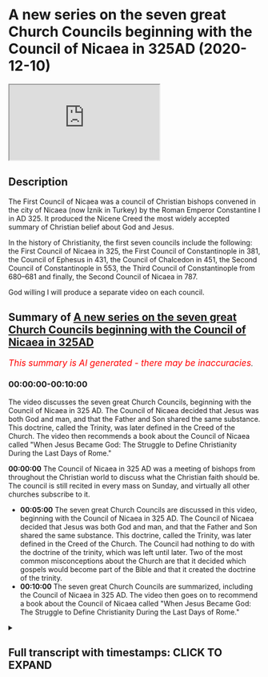 # A new series on the seven great Church Councils beginning with the Council of Nicaea in 325AD (2020-12-10)

<iframe loading='lazy' allow='autoplay' src='https://www.youtube.com/embed/xDMqo1jMVH4'></iframe>

## Description

The First Council of Nicaea was a council of Christian bishops convened in the city of Nicaea (now İznik in Turkey) by the Roman Emperor Constantine I in AD 325. It produced the Nicene Creed the most widely accepted summary of Christian belief about God and Jesus.

In the history of Christianity, the first seven councils include the following: the First Council of Nicaea in 325, the First Council of Constantinople in 381, the Council of Ephesus in 431, the Council of Chalcedon in 451, the Second Council of Constantinople in 553, the Third Council of Constantinople from 680–681 and finally, the Second Council of Nicaea in 787.

God willing I will produce a separate video on each council.

## Summary of [A new series on the seven great Church Councils beginning with the Council of Nicaea in 325AD](https://www.youtube.com/watch?v=xDMqo1jMVH4)

*<span style="color:red; font-size:125%">This summary is AI generated - there may be inaccuracies</span>. [](/)*

### <a onclick="modifyYTiframeseektime('0')">00:00:00-00:10:00</a>

The video discusses the seven great Church Councils, beginning with the Council of Nicaea in 325 AD. The Council of Nicaea decided that Jesus was both God and man, and that the Father and Son shared the same substance. This doctrine, called the Trinity, was later defined in the Creed of the Church. The video then recommends a book about the Council of Nicaea called "When Jesus Became God: The Struggle to Define Christianity During the Last Days of Rome."

**<a onclick="modifyYTiframeseektime('0')">00:00:00</a>** The Council of Nicaea in 325 AD was a meeting of bishops from throughout the Christian world to discuss what the Christian faith should be. The council is still recited in every mass on Sunday, and virtually all other churches subscribe to it.

* **<a onclick="modifyYTiframeseektime('300')">00:05:00</a>** The seven great Church Councils are discussed in this video, beginning with the Council of Nicaea in 325 AD. The Council of Nicaea decided that Jesus was both God and man, and that the Father and Son shared the same substance. This doctrine, called the Trinity, was later defined in the Creed of the Church. The Council had nothing to do with the doctrine of the trinity, which was left until later. Two of the most common misconceptions about the Church are that it decided which gospels would become part of the Bible and that it created the doctrine of the trinity.
* **<a onclick="modifyYTiframeseektime('600')">00:10:00</a>** The seven great Church Councils are summarized, including the Council of Nicaea in 325 AD. The video then goes on to recommend a book about the Council of Nicaea called "When Jesus Became God: The Struggle to Define Christianity During the Last Days of Rome."

<details><summary><h2>Full transcript with timestamps: CLICK TO EXPAND</h2></summary>

<a onclick="modifyYTiframeseektime('1')">0:00:01</a> hello and um i'd like to begin  
<a onclick="modifyYTiframeseektime('3')">0:00:03</a> a series of seven videos looking at the  
<a onclick="modifyYTiframeseektime('7')">0:00:07</a> seven  
<a onclick="modifyYTiframeseektime('8')">0:00:08</a> councils of the church these are the  
<a onclick="modifyYTiframeseektime('10')">0:00:10</a> great  
<a onclick="modifyYTiframeseektime('11')">0:00:11</a> gatherings of all the bishops in  
<a onclick="modifyYTiframeseektime('13')">0:00:13</a> christendom of the church  
<a onclick="modifyYTiframeseektime('14')">0:00:14</a> who met on seven occasions over many  
<a onclick="modifyYTiframeseektime('16')">0:00:16</a> centuries  
<a onclick="modifyYTiframeseektime('18')">0:00:18</a> to thrash out or agree to reach a  
<a onclick="modifyYTiframeseektime('20')">0:00:20</a> consensus  
<a onclick="modifyYTiframeseektime('22')">0:00:22</a> on what christians should believe on  
<a onclick="modifyYTiframeseektime('24')">0:00:24</a> christian doctrine on the christian  
<a onclick="modifyYTiframeseektime('26')">0:00:26</a> creed  
<a onclick="modifyYTiframeseektime('27')">0:00:27</a> and i think it's useful to look at this  
<a onclick="modifyYTiframeseektime('29')">0:00:29</a> and also perhaps to offer some comments  
<a onclick="modifyYTiframeseektime('31')">0:00:31</a> on it as well in the light  
<a onclick="modifyYTiframeseektime('32')">0:00:32</a> of the christian's own scriptures and  
<a onclick="modifyYTiframeseektime('35')">0:00:35</a> what we now know of the historical jesus  
<a onclick="modifyYTiframeseektime('37')">0:00:37</a> and the way  
<a onclick="modifyYTiframeseektime('38')">0:00:38</a> theology doctrine has evolved and  
<a onclick="modifyYTiframeseektime('40')">0:00:40</a> developed over the centuries  
<a onclick="modifyYTiframeseektime('43')">0:00:43</a> so um i think there's an opportunity to  
<a onclick="modifyYTiframeseektime('45')">0:00:45</a> look at seven different videos at the  
<a onclick="modifyYTiframeseektime('47')">0:00:47</a> seven councils  
<a onclick="modifyYTiframeseektime('49')">0:00:49</a> starting with the the most famous  
<a onclick="modifyYTiframeseektime('51')">0:00:51</a> council of them all the council of  
<a onclick="modifyYTiframeseektime('53')">0:00:53</a> nicaea  
<a onclick="modifyYTiframeseektime('54')">0:00:54</a> in the fourth century um so why is this  
<a onclick="modifyYTiframeseektime('58')">0:00:58</a> important  
<a onclick="modifyYTiframeseektime('58')">0:00:58</a> why is this not just a bit of ancient  
<a onclick="modifyYTiframeseektime('60')">0:01:00</a> history well the council of nicaea  
<a onclick="modifyYTiframeseektime('63')">0:01:03</a> for example is still recited in every  
<a onclick="modifyYTiframeseektime('66')">0:01:06</a> mass on sunday  
<a onclick="modifyYTiframeseektime('68')">0:01:08</a> so christians throughout the world who  
<a onclick="modifyYTiframeseektime('70')">0:01:10</a> are roman catholic  
<a onclick="modifyYTiframeseektime('71')">0:01:11</a> uh recite read out uh the council of  
<a onclick="modifyYTiframeseektime('75')">0:01:15</a> nicaea so it re and that's the biggest  
<a onclick="modifyYTiframeseektime('78')">0:01:18</a> church in the world  
<a onclick="modifyYTiframeseektime('80')">0:01:20</a> and virtually all other churches main  
<a onclick="modifyYTiframeseektime('83')">0:01:23</a> churches  
<a onclick="modifyYTiframeseektime('84')">0:01:24</a> agree that this council is true and they  
<a onclick="modifyYTiframeseektime('86')">0:01:26</a> subscribe to it it's their doctrine it's  
<a onclick="modifyYTiframeseektime('88')">0:01:28</a> it expresses their faith uh in the most  
<a onclick="modifyYTiframeseektime('91')">0:01:31</a> succinct way  
<a onclick="modifyYTiframeseektime('92')">0:01:32</a> uh whether it be the church of england  
<a onclick="modifyYTiframeseektime('94')">0:01:34</a> or the methodist church or or whoever  
<a onclick="modifyYTiframeseektime('96')">0:01:36</a> but that with the exception of um say  
<a onclick="modifyYTiframeseektime('99')">0:01:39</a> that you have his witnesses  
<a onclick="modifyYTiframeseektime('101')">0:01:41</a> most other churches accepted  
<a onclick="modifyYTiframeseektime('104')">0:01:44</a> so um i want to talk about these creeds  
<a onclick="modifyYTiframeseektime('107')">0:01:47</a> what they mean  
<a onclick="modifyYTiframeseektime('108')">0:01:48</a> why they were formulated why they're  
<a onclick="modifyYTiframeseektime('110')">0:01:50</a> important and also offer a few points  
<a onclick="modifyYTiframeseektime('112')">0:01:52</a> of comment by way as i say of um  
<a onclick="modifyYTiframeseektime('116')">0:01:56</a> what the historical jesus uh apparently  
<a onclick="modifyYTiframeseektime('119')">0:01:59</a> said and what even the christian's own  
<a onclick="modifyYTiframeseektime('120')">0:02:00</a> bible  
<a onclick="modifyYTiframeseektime('122')">0:02:02</a> says by way of contrast  
<a onclick="modifyYTiframeseektime('125')">0:02:05</a> so what was the counts of nicaea why is  
<a onclick="modifyYTiframeseektime('127')">0:02:07</a> it called the council of nicaea well  
<a onclick="modifyYTiframeseektime('129')">0:02:09</a> the nicaea was a town in what is today  
<a onclick="modifyYTiframeseektime('134')">0:02:14</a> called turkey  
<a onclick="modifyYTiframeseektime('135')">0:02:15</a> and it was chosen by the then emperor  
<a onclick="modifyYTiframeseektime('138')">0:02:18</a> constantine  
<a onclick="modifyYTiframeseektime('139')">0:02:19</a> as a convenient place in the center of  
<a onclick="modifyYTiframeseektime('141')">0:02:21</a> the roman empire  
<a onclick="modifyYTiframeseektime('143')">0:02:23</a> in 325 a.d where all the bishops who  
<a onclick="modifyYTiframeseektime('146')">0:02:26</a> were called were invited from other  
<a onclick="modifyYTiframeseektime('148')">0:02:28</a> world from britain  
<a onclick="modifyYTiframeseektime('149')">0:02:29</a> from greece from italy  
<a onclick="modifyYTiframeseektime('152')">0:02:32</a> from uh from the east  
<a onclick="modifyYTiframeseektime('156')">0:02:36</a> wherever they may be were called over a  
<a onclick="modifyYTiframeseektime('157')">0:02:37</a> thousand bishops were invited  
<a onclick="modifyYTiframeseektime('159')">0:02:39</a> uh in the end only about three 318  
<a onclick="modifyYTiframeseektime('162')">0:02:42</a> the number varies and the sources  
<a onclick="modifyYTiframeseektime('164')">0:02:44</a> actually were able to attend along with  
<a onclick="modifyYTiframeseektime('166')">0:02:46</a> all their assistants and fellow priests  
<a onclick="modifyYTiframeseektime('168')">0:02:48</a> and presbyters and deacons so  
<a onclick="modifyYTiframeseektime('170')">0:02:50</a> it's actually quite a large number of  
<a onclick="modifyYTiframeseektime('171')">0:02:51</a> people who attended we have  
<a onclick="modifyYTiframeseektime('174')">0:02:54</a> some records uh from that time a chap  
<a onclick="modifyYTiframeseektime('177')">0:02:57</a> called eusebius kept a record  
<a onclick="modifyYTiframeseektime('179')">0:02:59</a> um so we have some idea what actually  
<a onclick="modifyYTiframeseektime('181')">0:03:01</a> happened  
<a onclick="modifyYTiframeseektime('183')">0:03:03</a> but uh constantine the the emperor was  
<a onclick="modifyYTiframeseektime('186')">0:03:06</a> um  
<a onclick="modifyYTiframeseektime('186')">0:03:06</a> the guy who was uh in charge and he  
<a onclick="modifyYTiframeseektime('189')">0:03:09</a> wanted  
<a onclick="modifyYTiframeseektime('190')">0:03:10</a> a creed uh to express the common faith  
<a onclick="modifyYTiframeseektime('193')">0:03:13</a> of the church  
<a onclick="modifyYTiframeseektime('194')">0:03:14</a> because at that time be both before and  
<a onclick="modifyYTiframeseektime('197')">0:03:17</a> after actually the church was in  
<a onclick="modifyYTiframeseektime('198')">0:03:18</a> conflict was riven apart by  
<a onclick="modifyYTiframeseektime('200')">0:03:20</a> disagreements over who jesus  
<a onclick="modifyYTiframeseektime('204')">0:03:24</a> was and there were other issues as well  
<a onclick="modifyYTiframeseektime('205')">0:03:25</a> but this was the biggest  
<a onclick="modifyYTiframeseektime('207')">0:03:27</a> theological issue of all the churchmen  
<a onclick="modifyYTiframeseektime('210')">0:03:30</a> lead church leaders like say athanasius  
<a onclick="modifyYTiframeseektime('212')">0:03:32</a> who is a  
<a onclick="modifyYTiframeseektime('214')">0:03:34</a> a pretty famous high-profile bishop in  
<a onclick="modifyYTiframeseektime('216')">0:03:36</a> alexandria in uh  
<a onclick="modifyYTiframeseektime('218')">0:03:38</a> today's egypt he defended the idea  
<a onclick="modifyYTiframeseektime('222')">0:03:42</a> that jesus was god just like the father  
<a onclick="modifyYTiframeseektime('224')">0:03:44</a> was god father was god  
<a onclick="modifyYTiframeseektime('226')">0:03:46</a> jesus was god there were other people  
<a onclick="modifyYTiframeseektime('228')">0:03:48</a> some of who were bishops but perhaps the  
<a onclick="modifyYTiframeseektime('230')">0:03:50</a> most famous one was called  
<a onclick="modifyYTiframeseektime('231')">0:03:51</a> arius and arius um  
<a onclick="modifyYTiframeseektime('234')">0:03:54</a> was what's called a presbyter kind of  
<a onclick="modifyYTiframeseektime('236')">0:03:56</a> like a priest  
<a onclick="modifyYTiframeseektime('238')">0:03:58</a> also from the same part of the world who  
<a onclick="modifyYTiframeseektime('241')">0:04:01</a> although  
<a onclick="modifyYTiframeseektime('242')">0:04:02</a> he agreed that jesus was divine  
<a onclick="modifyYTiframeseektime('245')">0:04:05</a> believed actually that there was a time  
<a onclick="modifyYTiframeseektime('247')">0:04:07</a> when he did not exist  
<a onclick="modifyYTiframeseektime('248')">0:04:08</a> and that was almost his catchphrase that  
<a onclick="modifyYTiframeseektime('250')">0:04:10</a> the son uh was god but there was a time  
<a onclick="modifyYTiframeseektime('253')">0:04:13</a> when he was not  
<a onclick="modifyYTiframeseektime('254')">0:04:14</a> he didn't exist only the father existed  
<a onclick="modifyYTiframeseektime('256')">0:04:16</a> from all eternity  
<a onclick="modifyYTiframeseektime('257')">0:04:17</a> the son ultimately although he was the  
<a onclick="modifyYTiframeseektime('260')">0:04:20</a> greatest  
<a onclick="modifyYTiframeseektime('261')">0:04:21</a> and existed before anything else was  
<a onclick="modifyYTiframeseektime('263')">0:04:23</a> created was ultimately  
<a onclick="modifyYTiframeseektime('265')">0:04:25</a> created by god so the sun was in a sense  
<a onclick="modifyYTiframeseektime('268')">0:04:28</a> a created god  
<a onclick="modifyYTiframeseektime('269')">0:04:29</a> if you like and many people in the  
<a onclick="modifyYTiframeseektime('273')">0:04:33</a> church  
<a onclick="modifyYTiframeseektime('273')">0:04:33</a> at that time agreed but many people also  
<a onclick="modifyYTiframeseektime('277')">0:04:37</a> agreed with athanasius  
<a onclick="modifyYTiframeseektime('279')">0:04:39</a> and uh in those days when christians  
<a onclick="modifyYTiframeseektime('281')">0:04:41</a> disagreed they got violent and  
<a onclick="modifyYTiframeseektime('283')">0:04:43</a> particularly athanasius had a reputation  
<a onclick="modifyYTiframeseektime('285')">0:04:45</a> for being a bit of a thug  
<a onclick="modifyYTiframeseektime('286')">0:04:46</a> and um it was alleged that he uh  
<a onclick="modifyYTiframeseektime('289')">0:04:49</a> through various mercenaries he got  
<a onclick="modifyYTiframeseektime('291')">0:04:51</a> people beaten up for their theological  
<a onclick="modifyYTiframeseektime('293')">0:04:53</a> views  
<a onclick="modifyYTiframeseektime('294')">0:04:54</a> and even people famously in the  
<a onclick="modifyYTiframeseektime('295')">0:04:55</a> marketplace used to argue and get a bit  
<a onclick="modifyYTiframeseektime('298')">0:04:58</a> violent  
<a onclick="modifyYTiframeseektime('298')">0:04:58</a> um about theological disputes about the  
<a onclick="modifyYTiframeseektime('301')">0:05:01</a> trinity  
<a onclick="modifyYTiframeseektime('301')">0:05:01</a> and about jesus and whatever um it  
<a onclick="modifyYTiframeseektime('304')">0:05:04</a> reminds me somewhat of muslims who are  
<a onclick="modifyYTiframeseektime('306')">0:05:06</a> so passionate about their faith some are  
<a onclick="modifyYTiframeseektime('308')">0:05:08</a> that they uh do things they shouldn't  
<a onclick="modifyYTiframeseektime('310')">0:05:10</a> in those days christians fulfill that  
<a onclick="modifyYTiframeseektime('313')">0:05:13</a> role today's christians  
<a onclick="modifyYTiframeseektime('315')">0:05:15</a> are pretty lukewarm and securized don't  
<a onclick="modifyYTiframeseektime('317')">0:05:17</a> really mind if they get walked all over  
<a onclick="modifyYTiframeseektime('318')">0:05:18</a> by  
<a onclick="modifyYTiframeseektime('319')">0:05:19</a> by other people and their faith is  
<a onclick="modifyYTiframeseektime('321')">0:05:21</a> insulted and they say oh well  
<a onclick="modifyYTiframeseektime('322')">0:05:22</a> we should make fun of our religion we're  
<a onclick="modifyYTiframeseektime('324')">0:05:24</a> happy with that but  
<a onclick="modifyYTiframeseektime('326')">0:05:26</a> um but in the fourth century christians  
<a onclick="modifyYTiframeseektime('328')">0:05:28</a> took their faith very seriously and  
<a onclick="modifyYTiframeseektime('329')">0:05:29</a> wouldn't have put up with any nonsense  
<a onclick="modifyYTiframeseektime('331')">0:05:31</a> um anyway so this council meets um  
<a onclick="modifyYTiframeseektime('335')">0:05:35</a> and um the arguments take place between  
<a onclick="modifyYTiframeseektime('338')">0:05:38</a> uh those representing athanasius the  
<a onclick="modifyYTiframeseektime('341')">0:05:41</a> bishop  
<a onclick="modifyYTiframeseektime('341')">0:05:41</a> who defended the idea that jesus was god  
<a onclick="modifyYTiframeseektime('344')">0:05:44</a> um  
<a onclick="modifyYTiframeseektime('345')">0:05:45</a> and the idea that the father and the son  
<a onclick="modifyYTiframeseektime('348')">0:05:48</a> shared the same being the same substance  
<a onclick="modifyYTiframeseektime('352')">0:05:52</a> the word in greek and this is a bit of  
<a onclick="modifyYTiframeseektime('353')">0:05:53</a> jargon but it's gone down in history  
<a onclick="modifyYTiframeseektime('356')">0:05:56</a> is homousion homo meaning the same  
<a onclick="modifyYTiframeseektime('359')">0:05:59</a> and usion coming from the greek word  
<a onclick="modifyYTiframeseektime('361')">0:06:01</a> uzia meaning  
<a onclick="modifyYTiframeseektime('362')">0:06:02</a> being excuse me or substance same beings  
<a onclick="modifyYTiframeseektime('366')">0:06:06</a> in this word  
<a onclick="modifyYTiframeseektime('367')">0:06:07</a> homo usion entered into the vocabulary  
<a onclick="modifyYTiframeseektime('369')">0:06:09</a> of the church  
<a onclick="modifyYTiframeseektime('370')">0:06:10</a> and it's still part of the vocabulary of  
<a onclick="modifyYTiframeseektime('371')">0:06:11</a> the church in its understanding of the  
<a onclick="modifyYTiframeseektime('373')">0:06:13</a> relationship between the father and the  
<a onclick="modifyYTiframeseektime('375')">0:06:15</a> son  
<a onclick="modifyYTiframeseektime('376')">0:06:16</a> between the father who's god and jesus  
<a onclick="modifyYTiframeseektime('378')">0:06:18</a> is god they share the same sub they're  
<a onclick="modifyYTiframeseektime('380')">0:06:20</a> both  
<a onclick="modifyYTiframeseektime('380')">0:06:20</a> divine they're both god in the absolute  
<a onclick="modifyYTiframeseektime('383')">0:06:23</a> sense  
<a onclick="modifyYTiframeseektime('384')">0:06:24</a> whereas those who are opposed to the  
<a onclick="modifyYTiframeseektime('387')">0:06:27</a> idea of  
<a onclick="modifyYTiframeseektime('388')">0:06:28</a> jesus being the uncreated god people  
<a onclick="modifyYTiframeseektime('390')">0:06:30</a> like arius  
<a onclick="modifyYTiframeseektime('392')">0:06:32</a> rejected that term and they rejected it  
<a onclick="modifyYTiframeseektime('394')">0:06:34</a> on the good sound principle that  
<a onclick="modifyYTiframeseektime('396')">0:06:36</a> actually  
<a onclick="modifyYTiframeseektime('396')">0:06:36</a> it's not in the bible it's simply not  
<a onclick="modifyYTiframeseektime('398')">0:06:38</a> there in the jewish bible it's not  
<a onclick="modifyYTiframeseektime('400')">0:06:40</a> they're the new testament jesus never  
<a onclick="modifyYTiframeseektime('401')">0:06:41</a> preached homoresion neither did the  
<a onclick="modifyYTiframeseektime('403')">0:06:43</a> apostles needed the  
<a onclick="modifyYTiframeseektime('404')">0:06:44</a> paul or anyone so why are we using this  
<a onclick="modifyYTiframeseektime('408')">0:06:48</a> bidder this innovative term to describe  
<a onclick="modifyYTiframeseektime('411')">0:06:51</a> the god head the term comes from pagan  
<a onclick="modifyYTiframeseektime('414')">0:06:54</a> philosophy from greek philosophy  
<a onclick="modifyYTiframeseektime('415')">0:06:55</a> anyway so at the end of the day  
<a onclick="modifyYTiframeseektime('419')">0:06:59</a> a vote was taken and this is how  
<a onclick="modifyYTiframeseektime('422')">0:07:02</a> doctrine was created  
<a onclick="modifyYTiframeseektime('425')">0:07:05</a> at some crucial points in the church  
<a onclick="modifyYTiframeseektime('427')">0:07:07</a> through majority  
<a onclick="modifyYTiframeseektime('428')">0:07:08</a> votes and the majority vote was that  
<a onclick="modifyYTiframeseektime('432')">0:07:12</a> athanasius was right and god  
<a onclick="modifyYTiframeseektime('435')">0:07:15</a> was declared to be the father and the  
<a onclick="modifyYTiframeseektime('439')">0:07:19</a> son  
<a onclick="modifyYTiframeseektime('440')">0:07:20</a> so uh those who were disagreed  
<a onclick="modifyYTiframeseektime('443')">0:07:23</a> were banished so there's a great  
<a onclick="modifyYTiframeseektime('444')">0:07:24</a> incentive to vote the way the  
<a onclick="modifyYTiframeseektime('447')">0:07:27</a> emperor wanted you to vote and he  
<a onclick="modifyYTiframeseektime('449')">0:07:29</a> supported the ideas of athanasius  
<a onclick="modifyYTiframeseektime('451')">0:07:31</a> and if you didn't support the uh the  
<a onclick="modifyYTiframeseektime('453')">0:07:33</a> views of the roman empire  
<a onclick="modifyYTiframeseektime('455')">0:07:35</a> and the emperor uh then you were  
<a onclick="modifyYTiframeseektime('457')">0:07:37</a> banished  
<a onclick="modifyYTiframeseektime('458')">0:07:38</a> which was not a punishment that you'd  
<a onclick="modifyYTiframeseektime('460')">0:07:40</a> want so  
<a onclick="modifyYTiframeseektime('461')">0:07:41</a> um the the council uh agreed  
<a onclick="modifyYTiframeseektime('464')">0:07:44</a> uh with athanasius as i was saying  
<a onclick="modifyYTiframeseektime('467')">0:07:47</a> and the creed that came out of creed is  
<a onclick="modifyYTiframeseektime('470')">0:07:50</a> a statement of belief like  
<a onclick="modifyYTiframeseektime('471')">0:07:51</a> akida basically uh which is the arabic  
<a onclick="modifyYTiframeseektime('474')">0:07:54</a> term  
<a onclick="modifyYTiframeseektime('475')">0:07:55</a> um the arab the nicene creed was created  
<a onclick="modifyYTiframeseektime('478')">0:07:58</a> and it had  
<a onclick="modifyYTiframeseektime('478')">0:07:58</a> phrases like jesus been described as  
<a onclick="modifyYTiframeseektime('481')">0:08:01</a> light from light  
<a onclick="modifyYTiframeseektime('482')">0:08:02</a> true god from true god that was one  
<a onclick="modifyYTiframeseektime('484')">0:08:04</a> expression from the  
<a onclick="modifyYTiframeseektime('486')">0:08:06</a> nicen creed that proclaims his divinity  
<a onclick="modifyYTiframeseektime('488')">0:08:08</a> jesus christ is said to be begotten  
<a onclick="modifyYTiframeseektime('491')">0:08:11</a> not made i'm not quite sure what  
<a onclick="modifyYTiframeseektime('493')">0:08:13</a> begotten means because if you beget  
<a onclick="modifyYTiframeseektime('494')">0:08:14</a> something that implies  
<a onclick="modifyYTiframeseektime('495')">0:08:15</a> priority ontological priority of the one  
<a onclick="modifyYTiframeseektime('498')">0:08:18</a> who is begetting but hey  
<a onclick="modifyYTiframeseektime('500')">0:08:20</a> uh begotten not made uh asserting  
<a onclick="modifyYTiframeseektime('503')">0:08:23</a> therefore that he was not a mere  
<a onclick="modifyYTiframeseektime('504')">0:08:24</a> creature brought out of brought into  
<a onclick="modifyYTiframeseektime('507')">0:08:27</a> being out of nothing like  
<a onclick="modifyYTiframeseektime('508')">0:08:28</a> aries believed but uh of the same  
<a onclick="modifyYTiframeseektime('511')">0:08:31</a> substance  
<a onclick="modifyYTiframeseektime('512')">0:08:32</a> as the father um so  
<a onclick="modifyYTiframeseektime('516')">0:08:36</a> at homorescius as i say or  
<a onclick="modifyYTiframeseektime('517')">0:08:37</a> consubstantial that's  
<a onclick="modifyYTiframeseektime('519')">0:08:39</a> another term from latin  
<a onclick="modifyYTiframeseektime('522')">0:08:42</a> meaning of the same substance um so this  
<a onclick="modifyYTiframeseektime('526')">0:08:46</a> creed was  
<a onclick="modifyYTiframeseektime('527')">0:08:47</a> uh declared to be binding on all  
<a onclick="modifyYTiframeseektime('529')">0:08:49</a> christians  
<a onclick="modifyYTiframeseektime('531')">0:08:51</a> and we still have it recited today as i  
<a onclick="modifyYTiframeseektime('533')">0:08:53</a> say now there are a couple of  
<a onclick="modifyYTiframeseektime('535')">0:08:55</a> misconceptions  
<a onclick="modifyYTiframeseektime('536')">0:08:56</a> um which have become quite popular in  
<a onclick="modifyYTiframeseektime('539')">0:08:59</a> recent years one is that  
<a onclick="modifyYTiframeseektime('541')">0:09:01</a> somehow the idea that the bible the  
<a onclick="modifyYTiframeseektime('543')">0:09:03</a> biblical canon the gospels  
<a onclick="modifyYTiframeseektime('545')">0:09:05</a> were somehow decided which gospels would  
<a onclick="modifyYTiframeseektime('548')">0:09:08</a> become part of the new testament of that  
<a onclick="modifyYTiframeseektime('550')">0:09:10</a> time and which were  
<a onclick="modifyYTiframeseektime('551')">0:09:11</a> rejected this is complete border dash  
<a onclick="modifyYTiframeseektime('554')">0:09:14</a> there's no evidence in history  
<a onclick="modifyYTiframeseektime('555')">0:09:15</a> for that um the main source of the idea  
<a onclick="modifyYTiframeseektime('559')">0:09:19</a> that the canon i the list of books to go  
<a onclick="modifyYTiframeseektime('562')">0:09:22</a> into the bible was created at the  
<a onclick="modifyYTiframeseektime('564')">0:09:24</a> council and i say it seems to be  
<a onclick="modifyYTiframeseektime('565')">0:09:25</a> voltaire who's a  
<a onclick="modifyYTiframeseektime('566')">0:09:26</a> 18th century french guy he popularized  
<a onclick="modifyYTiframeseektime('568')">0:09:28</a> the story  
<a onclick="modifyYTiframeseektime('570')">0:09:30</a> um so that that is um a falsehood  
<a onclick="modifyYTiframeseektime('573')">0:09:33</a> that's a an urban myth call it that the  
<a onclick="modifyYTiframeseektime('576')">0:09:36</a> other  
<a onclick="modifyYTiframeseektime('576')">0:09:36</a> uh misconception um perhaps more serious  
<a onclick="modifyYTiframeseektime('579')">0:09:39</a> is the idea that the council  
<a onclick="modifyYTiframeseektime('582')">0:09:42</a> created the doctrine of the trinity or  
<a onclick="modifyYTiframeseektime('584')">0:09:44</a> discussed the trinity  
<a onclick="modifyYTiframeseektime('586')">0:09:46</a> um the council had nothing to do with  
<a onclick="modifyYTiframeseektime('588')">0:09:48</a> the trinity as i say it was to deal with  
<a onclick="modifyYTiframeseektime('589')">0:09:49</a> the issue of the deity of christ  
<a onclick="modifyYTiframeseektime('593')">0:09:53</a> questions of the holy spirit um  
<a onclick="modifyYTiframeseektime('596')">0:09:56</a> this is the third so-called third person  
<a onclick="modifyYTiframeseektime('598')">0:09:58</a> of trinity that was not  
<a onclick="modifyYTiframeseektime('599')">0:09:59</a> that was left until another year  
<a onclick="modifyYTiframeseektime('603')">0:10:03</a> in fact um that was discussed really in  
<a onclick="modifyYTiframeseektime('605')">0:10:05</a> the fourth century  
<a onclick="modifyYTiframeseektime('607')">0:10:07</a> at the council of constantinople one of  
<a onclick="modifyYTiframeseektime('609')">0:10:09</a> the other councils  
<a onclick="modifyYTiframeseektime('610')">0:10:10</a> that i hopefully god willing will be  
<a onclick="modifyYTiframeseektime('613')">0:10:13</a> addressing  
<a onclick="modifyYTiframeseektime('614')">0:10:14</a> in another video so um  
<a onclick="modifyYTiframeseektime('617')">0:10:17</a> that in summary is a very brief uh  
<a onclick="modifyYTiframeseektime('620')">0:10:20</a> synopsis of  
<a onclick="modifyYTiframeseektime('621')">0:10:21</a> what happened at the council it's the  
<a onclick="modifyYTiframeseektime('623')">0:10:23</a> most important christian council in  
<a onclick="modifyYTiframeseektime('625')">0:10:25</a> history uh still uh influencing  
<a onclick="modifyYTiframeseektime('628')">0:10:28</a> christians today what might one say  
<a onclick="modifyYTiframeseektime('631')">0:10:31</a> about it in view of the bible  
<a onclick="modifyYTiframeseektime('633')">0:10:33</a> and the historical jesus well that's  
<a onclick="modifyYTiframeseektime('636')">0:10:36</a> where it gets a bit  
<a onclick="modifyYTiframeseektime('637')">0:10:37</a> awkward because just to give you just  
<a onclick="modifyYTiframeseektime('640')">0:10:40</a> a couple of examples in the earliest  
<a onclick="modifyYTiframeseektime('642')">0:10:42</a> gospel gospel of mark  
<a onclick="modifyYTiframeseektime('644')">0:10:44</a> in the new testament um there's a story  
<a onclick="modifyYTiframeseektime('647')">0:10:47</a> in chapter 10  
<a onclick="modifyYTiframeseektime('648')">0:10:48</a> uh verse 17 onwards where uh i don't  
<a onclick="modifyYTiframeseektime('651')">0:10:51</a> know this is a true story but this is  
<a onclick="modifyYTiframeseektime('652')">0:10:52</a> what the gospel says  
<a onclick="modifyYTiframeseektime('654')">0:10:54</a> he says a man a rich man young man came  
<a onclick="modifyYTiframeseektime('656')">0:10:56</a> to jesus and said good teacher  
<a onclick="modifyYTiframeseektime('658')">0:10:58</a> what must i do to inherit eternal life  
<a onclick="modifyYTiframeseektime('661')">0:11:01</a> jesus said why do you call me good  
<a onclick="modifyYTiframeseektime('665')">0:11:05</a> there is no one good but god alone  
<a onclick="modifyYTiframeseektime('669')">0:11:09</a> now this verse is usually understood to  
<a onclick="modifyYTiframeseektime('671')">0:11:11</a> mean that jesus was denying that he was  
<a onclick="modifyYTiframeseektime('672')">0:11:12</a> god  
<a onclick="modifyYTiframeseektime('674')">0:11:14</a> there's another verse in the bible um  
<a onclick="modifyYTiframeseektime('676')">0:11:16</a> where jesus  
<a onclick="modifyYTiframeseektime('677')">0:11:17</a> says um again historicity is debated but  
<a onclick="modifyYTiframeseektime('680')">0:11:20</a> anyway it's there in the bible  
<a onclick="modifyYTiframeseektime('682')">0:11:22</a> the father is greater than i the father  
<a onclick="modifyYTiframeseektime('685')">0:11:25</a> is greater than i  
<a onclick="modifyYTiframeseektime('686')">0:11:26</a> so obviously he both can't be god if one  
<a onclick="modifyYTiframeseektime('689')">0:11:29</a> of the  
<a onclick="modifyYTiframeseektime('689')">0:11:29</a> persons of the godhead is greater than  
<a onclick="modifyYTiframeseektime('691')">0:11:31</a> the other god is god after all  
<a onclick="modifyYTiframeseektime('693')">0:11:33</a> so that's a bit of an odd thing to have  
<a onclick="modifyYTiframeseektime('696')">0:11:36</a> in your bible if you believe in what  
<a onclick="modifyYTiframeseektime('698')">0:11:38</a> nicaea  
<a onclick="modifyYTiframeseektime('699')">0:11:39</a> determined and another verse in john's  
<a onclick="modifyYTiframeseektime('702')">0:11:42</a> gospel  
<a onclick="modifyYTiframeseektime('702')">0:11:42</a> um in chapter 17 verse 3 and i'll just  
<a onclick="modifyYTiframeseektime('704')">0:11:44</a> read it to you this is  
<a onclick="modifyYTiframeseektime('706')">0:11:46</a> where jesus prays for his disciples and  
<a onclick="modifyYTiframeseektime('708')">0:11:48</a> he is said  
<a onclick="modifyYTiframeseektime('709')">0:11:49</a> and this is eternal life so this really  
<a onclick="modifyYTiframeseektime('712')">0:11:52</a> matters  
<a onclick="modifyYTiframeseektime('713')">0:11:53</a> that they may know you the only true god  
<a onclick="modifyYTiframeseektime('716')">0:11:56</a> and jesus christ whom you have sent so  
<a onclick="modifyYTiframeseektime('719')">0:11:59</a> this is jesus praying  
<a onclick="modifyYTiframeseektime('721')">0:12:01</a> this is eternal life that they may know  
<a onclick="modifyYTiframeseektime('723')">0:12:03</a> you  
<a onclick="modifyYTiframeseektime('724')">0:12:04</a> god the only true god and  
<a onclick="modifyYTiframeseektime('727')">0:12:07</a> jesus christ whom you have sent so  
<a onclick="modifyYTiframeseektime('730')">0:12:10</a> clearly  
<a onclick="modifyYTiframeseektime('731')">0:12:11</a> god and jesus are two separate beings  
<a onclick="modifyYTiframeseektime('734')">0:12:14</a> jesus is not god he's praying to god  
<a onclick="modifyYTiframeseektime('736')">0:12:16</a> and he refers to the father only as  
<a onclick="modifyYTiframeseektime('739')">0:12:19</a> the true god so that verse sits very  
<a onclick="modifyYTiframeseektime('743')">0:12:23</a> uncomfortably  
<a onclick="modifyYTiframeseektime('744')">0:12:24</a> to put it mildly with the counts of  
<a onclick="modifyYTiframeseektime('746')">0:12:26</a> nicer's insistence that  
<a onclick="modifyYTiframeseektime('748')">0:12:28</a> jesus as well is god and indeed there  
<a onclick="modifyYTiframeseektime('751')">0:12:31</a> are countless verses  
<a onclick="modifyYTiframeseektime('753')">0:12:33</a> in the new testament even in the  
<a onclick="modifyYTiframeseektime('755')">0:12:35</a> christian new testament  
<a onclick="modifyYTiframeseektime('756')">0:12:36</a> which suggests that jesus is not god  
<a onclick="modifyYTiframeseektime('758')">0:12:38</a> jesus doesn't know the day to the end he  
<a onclick="modifyYTiframeseektime('760')">0:12:40</a> gets tired  
<a onclick="modifyYTiframeseektime('761')">0:12:41</a> he is not omniscient he dies on a cross  
<a onclick="modifyYTiframeseektime('764')">0:12:44</a> god doesn't die according to the bible  
<a onclick="modifyYTiframeseektime('766')">0:12:46</a> according to the crown god is eternal  
<a onclick="modifyYTiframeseektime('767')">0:12:47</a> he's immortal  
<a onclick="modifyYTiframeseektime('768')">0:12:48</a> how can an immortal eternal god  
<a onclick="modifyYTiframeseektime('772')">0:12:52</a> die and so on and so on and so on so  
<a onclick="modifyYTiframeseektime('775')">0:12:55</a> um this this is a a an issue which will  
<a onclick="modifyYTiframeseektime('779')">0:12:59</a> haunt christians as people look in the  
<a onclick="modifyYTiframeseektime('781')">0:13:01</a> bible and say hey  
<a onclick="modifyYTiframeseektime('782')">0:13:02</a> your bible doesn't quite match up with  
<a onclick="modifyYTiframeseektime('784')">0:13:04</a> the beliefs of nicaea  
<a onclick="modifyYTiframeseektime('786')">0:13:06</a> now in terms of recommended reading  
<a onclick="modifyYTiframeseektime('788')">0:13:08</a> there are several books i would  
<a onclick="modifyYTiframeseektime('789')">0:13:09</a> recommend if you really want to go into  
<a onclick="modifyYTiframeseektime('790')">0:13:10</a> this now  
<a onclick="modifyYTiframeseektime('791')">0:13:11</a> it's a great it's a great story uh this  
<a onclick="modifyYTiframeseektime('793')">0:13:13</a> one i recommend  
<a onclick="modifyYTiframeseektime('794')">0:13:14</a> a lot it's called when jesus became god  
<a onclick="modifyYTiframeseektime('796')">0:13:16</a> the struggle to define  
<a onclick="modifyYTiframeseektime('798')">0:13:18</a> christianity during the last days of  
<a onclick="modifyYTiframeseektime('800')">0:13:20</a> rome by richard  
<a onclick="modifyYTiframeseektime('801')">0:13:21</a> rubinstein he's an american academic and  
<a onclick="modifyYTiframeseektime('803')">0:13:23</a> there's a very  
<a onclick="modifyYTiframeseektime('804')">0:13:24</a> readable story there of the council  
<a onclick="modifyYTiframeseektime('806')">0:13:26</a> itself how it came to be  
<a onclick="modifyYTiframeseektime('809')">0:13:29</a> what happened the debate the arguments  
<a onclick="modifyYTiframeseektime('811')">0:13:31</a> what happened to the people who lost the  
<a onclick="modifyYTiframeseektime('812')">0:13:32</a> vote and were persecuted  
<a onclick="modifyYTiframeseektime('815')">0:13:35</a> this book um early christian doctrines  
<a onclick="modifyYTiframeseektime('818')">0:13:38</a> by jnd kelly  
<a onclick="modifyYTiframeseektime('820')">0:13:40</a> when i was at university studying this  
<a onclick="modifyYTiframeseektime('822')">0:13:42</a> very council which i did  
<a onclick="modifyYTiframeseektime('824')">0:13:44</a> some research on this was one of the  
<a onclick="modifyYTiframeseektime('826')">0:13:46</a> main  
<a onclick="modifyYTiframeseektime('827')">0:13:47</a> books that was on the bibliography and i  
<a onclick="modifyYTiframeseektime('829')">0:13:49</a> i i've always treasured this jd kelly  
<a onclick="modifyYTiframeseektime('832')">0:13:52</a> was a  
<a onclick="modifyYTiframeseektime('832')">0:13:52</a> an anglican historian theologian and  
<a onclick="modifyYTiframeseektime('835')">0:13:55</a> this is the  
<a onclick="modifyYTiframeseektime('835')">0:13:55</a> the go-to reference work if you want to  
<a onclick="modifyYTiframeseektime('838')">0:13:58</a> really get into the history the theology  
<a onclick="modifyYTiframeseektime('840')">0:14:00</a> of this academically  
<a onclick="modifyYTiframeseektime('842')">0:14:02</a> he also wrote this book um which  
<a onclick="modifyYTiframeseektime('845')">0:14:05</a> is called the early christian creeds by  
<a onclick="modifyYTiframeseektime('847')">0:14:07</a> jnd kelly  
<a onclick="modifyYTiframeseektime('849')">0:14:09</a> the one on christian doctrines is i  
<a onclick="modifyYTiframeseektime('850')">0:14:10</a> think the the better one  
<a onclick="modifyYTiframeseektime('853')">0:14:13</a> so that is it for now next time god  
<a onclick="modifyYTiframeseektime('856')">0:14:16</a> willing i will address the next council  
<a onclick="modifyYTiframeseektime('858')">0:14:18</a> why it was convened uh why it's  
<a onclick="modifyYTiframeseektime('861')">0:14:21</a> important and some of the criticisms  
<a onclick="modifyYTiframeseektime('863')">0:14:23</a> one might make of it from a monotheist  
<a onclick="modifyYTiframeseektime('866')">0:14:26</a> unitarian  
<a onclick="modifyYTiframeseektime('867')">0:14:27</a> muslim perspective um in the light of  
<a onclick="modifyYTiframeseektime('870')">0:14:30</a> and also in the light of what we know  
<a onclick="modifyYTiframeseektime('871')">0:14:31</a> from biblical studies as well  
<a onclick="modifyYTiframeseektime('873')">0:14:33</a> so i hope that it is of some interest  
<a onclick="modifyYTiframeseektime('876')">0:14:36</a> see you next time  

</details>
